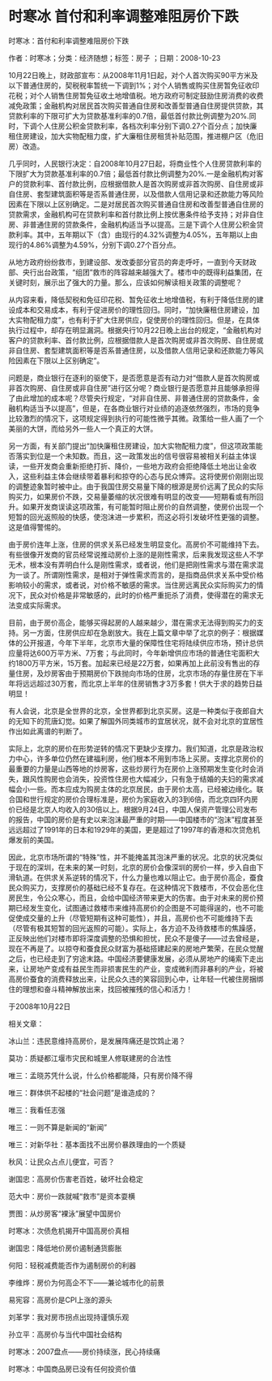# 时寒冰  首付和利率调整难阻房价下跌  
  
时寒冰：首付和利率调整难阻房价下跌  
作者：时寒冰；分类：经济随想；标签：房子 ；日期：2008-10-23  
10月22日晚上，财政部宣布：从2008年11月1日起，对个人首次购买90平方米及以下普通住房的，契税税率暂统一下调到1%；对个人销售或购买住房暂免征收印花税；对个人销售住房暂免征收土地增值税。地方政府可制定鼓励住房消费的收费减免政策；金融机构对居民首次购买普通自住房和改善型普通自住房提供贷款，其贷款利率的下限可扩大为贷款基准利率的0.7倍，最低首付款比例调整为20%.同时，下调个人住房公积金贷款利率，各档次利率分别下调0.27个百分点；加快廉租住房建设，加大实物配租力度，扩大廉租住房租赁补贴范围，推进棚户区（危旧房）改造。  
几乎同时，人民银行决定：自2008年10月27日起，将商业性个人住房贷款利率的下限扩大为贷款基准利率的0.7倍；最低首付款比例调整为20%.一是金融机构对客户的贷款利率、首付款比例，应根据借款人是首次购房或非首次购房、自住房或非自住房、套型建筑面积等是否系普通住房，以及借款人信用记录和还款能力等风险因素在下限以上区别确定。二是对居民首次购买普通自住房和改善型普通自住房的贷款需求，金融机构可在贷款利率和首付款比例上按优惠条件给予支持；对非自住房、非普通住房的贷款条件，金融机构适当予以提高。三是下调个人住房公积金贷款利率。其中，五年期以下（含）由现行的4.32%调整为4.05%，五年期以上由现行的4.86%调整为4.59%，分别下调0.27个百分点。  
从地方政府纷纷救市，到建设部、发改委部分官员的奔走呼吁，一直到今天财政部、央行出台政策，“组团”救市的阵容越来越强大了。楼市中的既得利益集团，在关键时刻，展示出了强大的力量。那么，应该如何解读相关政策的调整呢？  
从内容来看，降低契税和免征印花税、暂免征收土地增值税，有利于降低住房的建设成本和交易成本，有利于促进房价的理性回归。同时，“加快廉租住房建设，加大实物配租力度”，也有利于扩大住房供应，促使房价的理性回归。但是，在具体执行过程中，却存在明显漏洞。根据央行10月22日晚上出台的规定，“金融机构对客户的贷款利率、首付款比例，应根据借款人是首次购房或非首次购房、自住房或非自住房、套型建筑面积等是否系普通住房，以及借款人信用记录和还款能力等风险因素在下限以上区别确定”。  
问题是，商业银行在逐利的驱使下，是否愿意是否有动力对“借款人是首次购房或非首次购房、自住房或非自住房”进行区分呢？商业银行是否愿意并且能够承担得了由此增加的成本呢？尽管央行规定，“对非自住房、非普通住房的贷款条件，金融机构适当予以提高”，但是，在各商业银行对业绩的追逐依然强烈，市场的竞争比较激烈的情况下，这项规定得到执行的可能性微乎其微。政策给一些人画了一个美丽的大饼，而给另外一些人一个真正的大饼。  
另一方面，有关部门提出“加快廉租住房建设，加大实物配租力度”，但这项政策能否落实到位是一个未知数。而且，这一政策发出的信号很容易被相关利益主体误读，一些开发商会重新拒绝打折、降价，一些地方政府会拒绝降低土地出让金收入，这些利益主体会继续带着暴利和掠夺的心态与民众博弈。这将使房价刚刚出现的调整迹象暂时被中止。由于我国住房交易量下降的根源是房价远离了民众的实际购买力，如果房价不跌，交易量萎缩的状况很难有明显的改变——短期看或有所回升。如果开发商误读这项政策，有可能暂时阻止房价的自然调整，使房价出现一个短暂的回光返照般的快感，使泡沫进一步累积，而这必将引发破坏性更强的调整。这是值得警惕的。  
由于房价连年上涨，住房的供求关系已经发生明显变化。高房价不可能维持下去。有些很像开发商的官员经常说推动房价上涨的是刚性需求，后来我发现这些人不学无术，根本没有弄明白什么是刚性需求，或者说，他们是把刚性需求与潜在需求混为一谈了。所谓刚性需求，是相对于弹性需求而言的，是指商品供求关系中受价格影响较小的需求，或者说，对价格不敏感的需求。当住房远离民众实际购买力的情况下，民众对价格是非常敏感的，此时的价格严重扼杀了消费，使得潜在的需求无法变成实际需求。  
目前，由于房价高企，能够买得起房的人越来越少，潜在需求无法得到购买力的支持。另一方面，住房供应却在急剧放大。我在上篇文章中举了北京的例子：根据媒体的公开报道，今年下半年，北京市大量的保障性住宅将陆续供应市场，预计总供应量将达600万平方米、7万套；与此同时，今年新增供应市场的普通住宅面积大约1800万平方米，15万套。加起来已经是22万套，如果再加上此前没有售出的存量住房，及炒房客由于预期房价下跌抛向市场的住房，北京市场的存量住房在下半年将远远超过30万套，而北京上半年的住房销售才3万多套！供大于求的趋势日益明显！  
有人会说，北京是全世界的北京，全世界都到北京买房。这是一种类似于夜郎自大的无知下的荒唐幻觉。如果了解国外同类城市的宜居状况，就不会对北京的宜居性作出如此离谱的判断了。  
实际上，北京的房价在形势逆转的情况下更缺少支撑力。我们知道，北京是政治权力中心，许多单位仍然在建福利房，他们根本不用到市场上买房。支撑北京房价的最重要的力量是山西等地的炒房客，这些炒房行为在房价上涨预期发生变化时会消失，跟风性购房也会消失，投资性住房也大幅减少，只有急于结婚的夫妇的需求减幅会小一些。而本应成为购房主体的北京居民，由于房价太高，已经被边缘化。联合国和世行规定的房价合理标准是，房价为家庭收入的3到6倍，而北京四环内房价已经是北京人均收入的30倍以上。根据9月24日，中国人保资产管理公司发布的报告，中国的房价是有史以来泡沫最严重的时期——中国楼市的“泡沫”程度甚至远远超过了1991年的日本和1929年的美国，更是超过了1997年的香港和次贷危机爆发前的美国。  
因此，北京市场所谓的“特殊”性，并不能掩盖其泡沫严重的状况。北京的状况类似于现在的深圳，在未来的某一时刻，北京的房价会像深圳的房价一样，步入自由下滑轨道。在供求关系逆转的情况下，什么力量也难以阻止它。由于房价高企，蚕食民众购买力，支撑房价的基础已经不复存在。在这种情况下救楼市，不仅会恶化住房民生，令公众寒心，而且，会给中国经济带来更大的伤害。由于对未来的房价预期已经发生变化，试图通过救楼市来维持高房价的企图是不可能得逞的，也不可能促使成交量的上升（尽管短期有这种可能性），并且，高房价也不可能维持下去（尽管有极其短暂的回光返照的可能）。实际上，各方迫不及待救楼市的焦躁感，正反映出他们对楼市即将深度调整的恐惧和担忧，民众不是傻子——过去曾经是，现在不再是了。以掠夺和蚕食民众财富为基础搭建起来的房地产繁荣，在民众觉醒之后，也已经走到了穷途末路。中国经济要健康发展，必须从房地产的绳索下走出来，让房地产变成有益民生而非损害民生的产业，变成微利而非暴利的产业，将被高房价蚕食的消费释放出来，让民众久违的笑容回到心中，让年轻一代被住房捆绑住的理想和奋斗精神解放出来，找回被摧残的信心和活力！  
于2008年10月22日  
  
相关文章：  
冰山兰：违民意维持高房价，是发展阵痛还是饮鸩止渴？  
莫功：质疑都江堰市灾民和城里人修联建房的合法性  
唯三：孟晓苏凭什么说，什么价格都能降，只有房价降不得  
唯三：群体供不起楼的“社会问题”是谁造成的？  
唯三：我看任志强  
唯三：一则不算是新闻的“新闻”  
唯三：对新华社：基本面找不出房价暴跌理由的一个质疑  
秋风：让民众占点儿便宜，可否？  
谢国忠：高房价伤害老百姓，破坏社会稳定  
范大中：房价一跌就喊“救市”是资本耍横  
贾图：从炒房客“裸泳”展望中国房价  
时寒冰：次债危机揭开中国高房价真相  
谢国忠：降低地价房价遏制通货膨胀  
何阳：轻税减费能否作为遏制房价的利器  
李维烨：房价为何高企不下——兼论城市化的前景  
易宪容：高房价是CPI上涨的源头  
刘革学：我对房市拐点出现持谨慎乐观  
孙立平：高房价与当代中国社会结构  
时寒冰：2007盘点——房价持续涨，民心持续痛  
时寒冰：中国商品房已没有任何投资价值